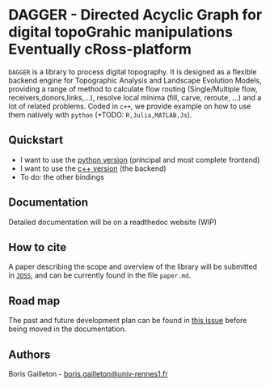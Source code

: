 # DAGGER - Directed Acyclic Graph for digital topoGrahic manipulations Eventually cRoss-platform

`DAGGER` is a library to process digital topography. It is designed as a flexible backend engine for Topographic Analysis and Landscape Evolution Models, providing a range of method to calculate flow routing (Single/Multiple flow, receivers,donors,links,...), resolve local minima (fill, carve, reroute, ...) and a lot of related problems. Coded in `c++`, we provide example on how to use them natively with `python` (+TODO: `R,Julia,MATLAB,Js`).

## Quickstart 

- I want to use the [python version](https://github.com/bgailleton/DAGGER/tree/main/wrappers/python) (principal and most complete frontend)
- I want to use the [c++ version](https://github.com/bgailleton/DAGGER/tree/main/wrappers/c++) (the backend)
- To do: the other bindings

## Documentation

Detailed documentation will be on a readthedoc website (WIP)

## How to cite

A paper describing the scope and overview of the library will be submitted in [`JOSS`](https://joss.theoj.org/), and can be currently found in the file `paper.md`.

## Road map

The past and future development plan can be found in [this issue](https://github.com/bgailleton/DAGGER/issues/1) before being moved in the documentation.

## Authors

Boris Gailleton - boris.gailleton@univ-rennes1.fr




































<!--  -->